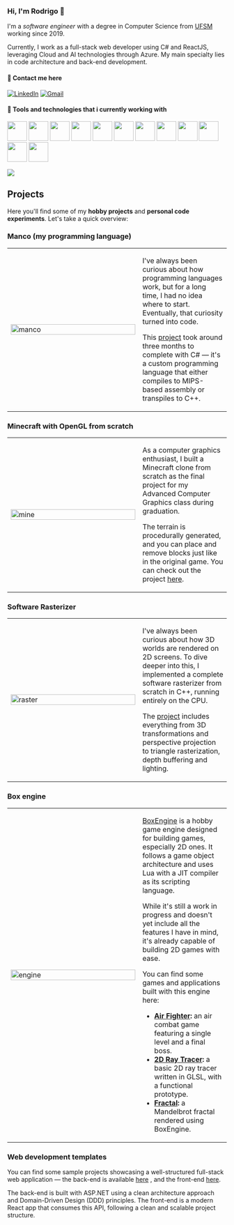 ### **Hi, I'm Rodrigo** 👋

 I'm a _software engineer_ with a degree in Computer Science from [UFSM](https://en.wikipedia.org/wiki/Federal_University_of_Santa_Maria) working since 2019.

Currently, I work as a full-stack web developer using C# and ReactJS, leveraging Cloud and AI technologies through Azure. My main specialty lies in code architecture and back-end development.

#### 💬 Contact me here 

[![LinkedIn](https://img.shields.io/badge/LinkedIn-0077B5?style=for-the-badge&logo=linkedin&logoColor=white)](https://www.linkedin.com/in/rodrigo-pincolini-amaral-117876191/)
[![Gmail](https://img.shields.io/badge/Gmail-333333?style=for-the-badge&logo=gmail&logoColor=red)](mailto:rodrigopincoliniamaral@gmail.com)

#### 🔧 Tools and technologies that i currently working with 
<p align="left">
<img src="https://cdn.jsdelivr.net/gh/devicons/devicon@latest/icons/azure/azure-original.svg" width="45" height="45"/>
<img src="https://cdn.jsdelivr.net/gh/devicons/devicon@latest/icons/csharp/csharp-original.svg" width="45" height="45"/>
<img src="https://cdn.jsdelivr.net/gh/devicons/devicon@latest/icons/cplusplus/cplusplus-original.svg" width="45" height="45"/>
<img src="https://cdn.jsdelivr.net/gh/devicons/devicon@latest/icons/react/react-original.svg" width="45" height="45"/>
<img src="https://cdn.jsdelivr.net/gh/devicons/devicon@latest/icons/postgresql/postgresql-original.svg" width="45" height="45"/>
<img src="https://cdn.jsdelivr.net/gh/devicons/devicon@latest/icons/microsoftsqlserver/microsoftsqlserver-original-wordmark.svg" width="45" height="45"/>
<img src="https://cdn.jsdelivr.net/gh/devicons/devicon@latest/icons/javascript/javascript-original.svg" width="45" height="45"/>
<img src="https://cdn.jsdelivr.net/gh/devicons/devicon@latest/icons/typescript/typescript-original.svg" width="45" height="45" />
<img src="https://cdn.jsdelivr.net/gh/devicons/devicon@latest/icons/html5/html5-original.svg" width="45" height="45" />
<img src="https://cdn.jsdelivr.net/gh/devicons/devicon@latest/icons/css3/css3-original.svg" width="45" height="45" />
<img src="https://cdn.jsdelivr.net/gh/devicons/devicon@latest/icons/git/git-original.svg" width="45" height="45" />        
<img src="https://cdn.jsdelivr.net/gh/devicons/devicon@latest/icons/python/python-original.svg" width="45" height="45" />
</p>

![](https://komarev.com/ghpvc/?username=RodrigoPAml)

## Projects
Here you'll find some of my **hobby projects** and **personal code experiments**. Let's take a quick overview:

### Manco (my programming language)
<table>
<tr>
<td width="60%">
  <img src="https://github.com/user-attachments/assets/2f6a0f7f-5571-46d7-8e21-1f9360885f21" alt="manco" width="100%">
</td>
<td>

I've always been curious about how programming languages work, but for a long time, I had no idea where to start. Eventually, that curiosity turned into code.  

This [project](https://github.com/RodrigoPAml/MancoLanguage) took around three months to complete with C# — it's a custom programming language that either compiles to MIPS-based assembly or transpiles to C++.  

</td>
</tr>
</table>

### Minecraft with OpenGL from scratch
<table>
<tr>
<td width="60%">
  <img src="https://github.com/user-attachments/assets/9600adb5-24cd-48ce-a0b4-6123c07cda0c" alt="mine" width="100%">
</td>
<td>

As a computer graphics enthusiast, I built a Minecraft clone from scratch as the final project for my Advanced Computer Graphics class during graduation.  

The terrain is procedurally generated, and you can place and remove blocks just like in the original game. You can check out the project [here](https://github.com/RodrigoPAml/MinecraftFromScratch).

</td>
</tr>
</table>

### Software Rasterizer
<table>
<tr>
<td width="60%">
  <img src="https://github.com/user-attachments/assets/264d5c7b-6f64-405d-9c44-5816d3ce1a6b" alt="raster" width="100%">
</td>
<td>

I've always been curious about how 3D worlds are rendered on 2D screens. To dive deeper into this, I implemented a complete software rasterizer from scratch in C++, running entirely on the CPU.  

The [project](https://github.com/RodrigoPAml/SoftwareRasterizer) includes everything from 3D transformations and perspective projection to triangle rasterization, depth buffering and lighting.

</td>
</tr>
</table>

### Box engine
<table>
<tr>
<td width="60%">
  <img src="https://github.com/user-attachments/assets/ff54ca31-1f0b-4fb5-acb4-2b5ed14e17d5" alt="engine" width="100%">
</td>
<td>

[BoxEngine](https://github.com/RodrigoPAml/BoxEngine) is a hobby game engine designed for building games, especially 2D ones. It follows a game object architecture and uses Lua with a JIT compiler as its scripting language. 

While it's still a work in progress and doesn't yet include all the features I have in mind, it's already capable of building 2D games with ease.

You can find some games and applications built with this engine here:

- **[Air Fighter](https://github.com/RodrigoPAml/AirFighter):** an air combat game featuring a single level and a final boss.  
- **[2D Ray Tracer](https://github.com/RodrigoPAml/RayTracer2D):** a basic 2D ray tracer written in GLSL, with a functional prototype.  
- **[Fractal](https://github.com/RodrigoPAml/MandelbrotFractal):** a Mandelbrot fractal rendered using BoxEngine.

</td>
</tr>
</table>

### Web development templates

You can find some sample projects showcasing a well-structured full-stack web application — the back-end is available [here](https://github.com/RodrigoPAml/TasksAPI) , and the front-end [here](https://github.com/RodrigoPAml/TasksFront-Vite).

The back-end is built with ASP.NET using a clean architecture approach and Domain-Driven Design (DDD) principles. The front-end is a modern React app that consumes this API, following a clean and scalable project structure.
